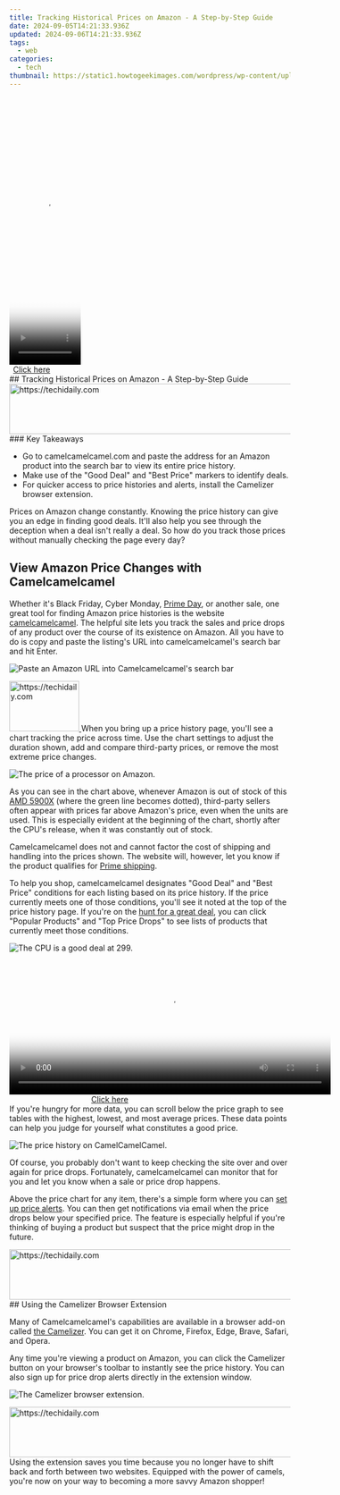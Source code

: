 ```yaml
---
title: Tracking Historical Prices on Amazon - A Step-by-Step Guide
date: 2024-09-05T14:21:33.936Z
updated: 2024-09-06T14:21:33.936Z
tags:
  - web
categories:
  - tech
thumbnail: https://static1.howtogeekimages.com/wordpress/wp-content/uploads/2023/11/53008501024_bdb4388b6a_o.jpg
---
```


<!-- affiliate ads begin -->
<span id="1938136">
					<video width="128" height="480" style="cursor:pointer"
           poster="//a.impactradius-go.com/display-clicktoplayimage/1938136.png"
           onclick="if(!this.playClicked){this.play();this.setAttribute('controls',true);this.playClicked=true;}">
	   <source src="//a.impactradius-go.com/display-ad/22993-1938136">
	   <img src="//a.impactradius-go.com/display-clicktoplayimage/1938136.png" style="border: none; height: 100%; width: 100%; object-fit: contain">
	</video>
	<div style="width:80px;text-align:center"><a href="javascript:window.open(decodeURIComponent('https%3A%2F%2Fhomestyler.sjv.io%2Fc%2F5597632%2F1938136%2F22993'), '_blank');void(0);">Click here</a></div>
</span>
<img height="0" width="0" src="https://imp.pxf.io/i/5597632/1938136/22993" style="position:absolute;visibility:hidden;" border="0" />
<!-- affiliate ads end -->
## Tracking Historical Prices on Amazon - A Step-by-Step Guide

<!-- affiliate ads begin -->
<a href="https://ephamedtechinc.pxf.io/c/5597632/2136627/26400" target="_top" id="2136627">
  <img src="//a.impactradius-go.com/display-ad/26400-2136627" border="0" alt="https://techidaily.com" width="728" height="90"/>
</a>
<img height="0" width="0" src="https://ephamedtechinc.pxf.io/i/5597632/2136627/26400" style="position:absolute;visibility:hidden;" border="0" />
<!-- affiliate ads end -->
### Key Takeaways

* Go to camelcamelcamel.com and paste the address for an Amazon product into the search bar to view its entire price history.
* Make use of the "Good Deal" and "Best Price" markers to identify deals.
* For quicker access to price histories and alerts, install the Camelizer browser extension.

 Prices on Amazon change constantly. Knowing the price history can give you an edge in finding good deals. It'll also help you see through the deception when a deal isn't really a deal. So how do you track those prices without manually checking the page every day?

##  View Amazon Price Changes with Camelcamelcamel

 Whether it's Black Friday, Cyber Monday, [Prime Day](https://unlock-android.techidaily.com/in-2024-still-using-pattern-locks-with-xiaomi-redmi-12-5g-tips-tricks-and-helpful-advice-by-drfone-android/), or another sale, one great tool for finding Amazon price histories is the website [camelcamelcamel](https://camelcamelcamel.com/). The helpful site lets you track the sales and price drops of any product over the course of its existence on Amazon. All you have to do is copy and paste the listing's URL into camelcamelcamel's search bar and hit Enter.

![Paste an Amazon URL into Camelcamelcamel's search bar](https://static1.howtogeekimages.com/wordpress/wp-content/uploads/2021/06/camelcamelcamel-website-searchbar.png) 

<!-- affiliate ads begin -->
<a href="https://25home.pxf.io/c/5597632/2123468/16836" target="_top" id="2123468">
  <img src="//a.impactradius-go.com/display-ad/16836-2123468" border="0" alt="https://techidaily.com" width="125" height="90"/>
</a>
<img height="0" width="0" src="https://25home.pxf.io/i/5597632/2123468/16836" style="position:absolute;visibility:hidden;" border="0" />
<!-- affiliate ads end -->
 When you bring up a price history page, you'll see a chart tracking the price across time. Use the chart settings to adjust the duration shown, add and compare third-party prices, or remove the most extreme price changes.

![The price of a processor on Amazon.](https://static1.howtogeekimages.com/wordpress/wp-content/uploads/2023/11/2-replacement-image-chart-1.png) 

 As you can see in the chart above, whenever Amazon is out of stock of this [AMD 5900X](https://www.amazon.com/AMD-Ryzen-5900X-24-Thread-Processor/dp/B08164VTWH?tag=hotoge-20&ascsubtag=UUhtgUeUpU209616&asc%5Frefurl=https%3A%2F%2Fwww.howtogeek.com%2F734836%2Fhow-to-see-amazon-price-histories%2F&asc%5Fcampaign=Evergreen) (where the green line becomes dotted), third-party sellers often appear with prices far above Amazon's price, even when the units are used. This is especially evident at the beginning of the chart, shortly after the CPU's release, when it was constantly out of stock.

 Camelcamelcamel does not and cannot factor the cost of shipping and handling into the prices shown. The website will, however, let you know if the product qualifies for [Prime shipping](https://tech-recovery.techidaily.com/deactivating-your-androids-facebook-feature-easy-instructions-inside/).

 To help you shop, camelcamelcamel designates "Good Deal" and "Best Price" conditions for each listing based on its price history. If the price currently meets one of those conditions, you'll see it noted at the top of the price history page. If you're on the [hunt for a great deal](https://desktop-recording.techidaily.com/updated-virtual-meetups-made-simple-setting-up-video-calls-with-whatsapp-on-your-laptop/), you can click "Popular Products" and "Top Price Drops" to see lists of products that currently meet those conditions.

![The CPU is a good deal at 299.](https://static1.howtogeekimages.com/wordpress/wp-content/uploads/2023/11/3-good-deal.png) 

<!-- affiliate ads begin -->
<span id="1993645">
					<video width="576" height="240" style="cursor:pointer"
           poster="//a.impactradius-go.com/display-clicktoplayimage/1993645.png"
           onclick="if(!this.playClicked){this.play();this.setAttribute('controls',true);this.playClicked=true;}">
	   <source src="//a.impactradius-go.com/display-ad/22993-1993645">
	   <img src="//a.impactradius-go.com/display-clicktoplayimage/1993645.png" style="border: none; height: 100%; width: 100%; object-fit: contain">
	</video>
	<div style="width:360px;text-align:center"><a href="javascript:window.open(decodeURIComponent('https%3A%2F%2Fhomestyler.sjv.io%2Fc%2F5597632%2F1993645%2F22993'), '_blank');void(0);">Click here</a></div>
</span>
<img height="0" width="0" src="https://imp.pxf.io/i/5597632/1993645/22993" style="position:absolute;visibility:hidden;" border="0" />
<!-- affiliate ads end -->
 If you're hungry for more data, you can scroll below the price graph to see tables with the highest, lowest, and most average prices. These data points can help you judge for yourself what constitutes a good price.

![The price history on CamelCamelCamel.](https://static1.howtogeekimages.com/wordpress/wp-content/uploads/2023/11/price-breakdown.png) 

 Of course, you probably don't want to keep checking the site over and over again for price drops. Fortunately, camelcamelcamel can monitor that for you and let you know when a sale or price drop happens.

 Above the price chart for any item, there's a simple form where you can [set up price alerts](https://android-location-track.techidaily.com/how-to-track-vivo-x100-pro-location-by-number-drfone-by-drfone-virtual-android/). You can then get notifications via email when the price drops below your specified price. The feature is especially helpful if you're thinking of buying a product but suspect that the price might drop in the future.

<!-- affiliate ads begin -->
<a href="https://smilemakers.pxf.io/c/5597632/2123901/26106" target="_top" id="2123901">
  <img src="//a.impactradius-go.com/display-ad/26106-2123901" border="0" alt="https://techidaily.com" width="728" height="90"/>
</a>
<img height="0" width="0" src="https://smilemakers.pxf.io/i/5597632/2123901/26106" style="position:absolute;visibility:hidden;" border="0" />
<!-- affiliate ads end -->
##  Using the Camelizer Browser Extension

 Many of Camelcamelcamel's capabilities are available in a browser add-on called [the Camelizer](https://camelcamelcamel.com/camelizer). You can get it on Chrome, Firefox, Edge, Brave, Safari, and Opera.

 Any time you're viewing a product on Amazon, you can click the Camelizer button on your browser's toolbar to instantly see the price history. You can also sign up for price drop alerts directly in the extension window.

![The Camelizer browser extension.](https://static1.howtogeekimages.com/wordpress/wp-content/uploads/2023/11/price-in-camelizer.png) 

<!-- affiliate ads begin -->
<a href="https://ephamedtechinc.pxf.io/c/5597632/2137218/26400" target="_top" id="2137218">
  <img src="//a.impactradius-go.com/display-ad/26400-2137218" border="0" alt="https://techidaily.com" width="728" height="90"/>
</a>
<img height="0" width="0" src="https://ephamedtechinc.pxf.io/i/5597632/2137218/26400" style="position:absolute;visibility:hidden;" border="0" />
<!-- affiliate ads end -->
 Using the extension saves you time because you no longer have to shift back and forth between two websites. Equipped with the power of camels, you're now on your way to becoming a more savvy Amazon shopper!

<ins class="adsbygoogle"
     style="display:block"
     data-ad-format="autorelaxed"
     data-ad-client="ca-pub-7571918770474297"
     data-ad-slot="1223367746"></ins>



<ins class="adsbygoogle"
     style="display:block"
     data-ad-client="ca-pub-7571918770474297"
     data-ad-slot="8358498916"
     data-ad-format="auto"
     data-full-width-responsive="true"></ins>


